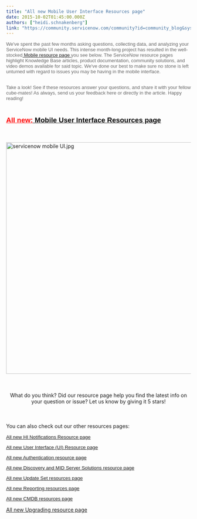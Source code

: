```yaml
---
title: "All new Mobile User Interface Resources page"
date: 2015-10-02T01:45:00.000Z
authors: ["heidi.schnakenberg"]
link: "https://community.servicenow.com/community?id=community_blog&sys_id=16ad26a9dbd0dbc01dcaf3231f961944"
---
```

<p style="font-size: 13px; font-family: arial, sans-serif; color: #666666;"><span style="font-weight: inherit; font-style: inherit;">We've spent the past few months asking questions, collecting data, and analyzing your ServiceNow mobile UI needs. This intense month-long project has resulted in the well-stocked<a title="i.service-now.com/kb_view.do?sysparm_article=KB0551461" href="https://hi.service-now.com/kb_view.do?sysparm_article=KB0551461"> Mobile resource page </a>you see below. The ServiceNow resource pages highlight Knowledge Base articles, product documentation, community solutions, and video demos available for said topic. We've done our best to make sure no stone is left unturned with regard to issues you may be having in the mobile interface. </span></p><p style="font-size: 13px; font-family: arial, sans-serif; color: #666666;"><span style="font-weight: inherit; font-style: inherit;"><br/>Take a look! See if these resources answer your questions, and share it with your fellow cube-mates! As always, send us your feedback here or directly in the article. Happy reading! </span></p><p style="font-size: 13px; font-family: arial, sans-serif; color: #666666;"><span style="font-weight: inherit; font-style: inherit;"><br/></span></p><p style="font-size: 13px; font-family: arial, sans-serif; color: #666666;"><span style="font-size: 19px; font-style: inherit; font-family: inherit; font-weight: inherit;"><strong><a href="https://hi.service-now.com/kb_view.do?sysparm_article=KB0551461"><span style="font-weight: inherit; font-style: inherit; font-family: inherit; color: #ff0000; text-decoration: underline;">All new</span><span style="font-weight: inherit; font-style: inherit; font-family: inherit; color: #ff0000; text-decoration: underline;">:</span><span style="font-weight: inherit; font-style: inherit; font-family: inherit; color: #000000; text-decoration: underline;"> Mobile User Interface Resources page</span></a></strong></span></p><p style="font-size: 13px; font-family: arial, sans-serif; color: #666666;"><span style="color: #000000; font-size: 19px; font-style: inherit; font-family: inherit; text-decoration: underline; font-weight: inherit;"><strong><br/></strong></span></p><p><img  alt="servicenow mobile UI.jpg" class="image-1 jive-image" src="c91d3b31dbd4d3041dcaf3231f961911.iix" style="height: 631px; width: 620px; display: block; margin-left: auto; margin-right: auto;"/></p><p style="font-size: 13px; font-family: arial, sans-serif; color: #666666;"><span style="color: #000000; font-size: 19px; font-style: inherit; font-family: inherit; text-decoration: underline; font-weight: inherit;"><strong><br/></strong></span></p><p style="text-align: center;">What do you think? Did our resource page help you find the latest info on your question or issue? Let us know by giving it 5 stars!</p><p style="font-size: 13px; font-family: arial, sans-serif; color: #666666;"><span style="color: #000000; font-size: 19px; font-style: inherit; font-family: inherit; text-decoration: underline; font-weight: inherit;"><strong><br/></strong></span></p><p>You can also check out our other resources pages:</p><p style="font-size: 13px; font-family: arial, sans-serif; color: #666666;"><span style="color: #000000; font-size: 10pt; font-style: inherit; font-family: inherit; font-weight: inherit;"><a __default_attr="3973" __jive_macro_name="blogpost" class="jive_macro jive_macro_blogpost" data-orig-content="All new HI Notifications Resource page" href="/community?id=community_blog&sys_id=c26dea29dbd0dbc01dcaf3231f961995" modifiedtitle="true" title="All new HI Notifications Resource page">All new HI Notifications Resource page</a></span></p><p style="font-size: 13px; font-family: arial, sans-serif; color: #666666;"><span style="color: #000000; font-size: 10pt; font-style: inherit; font-family: inherit; font-weight: inherit;"><a __default_attr="3941" __jive_macro_name="blogpost" class="jive_macro jive_macro_blogpost" data-orig-content="All new User Interface (UI) Resource page" href="/community?id=community_blog&sys_id=612d66e5dbd0dbc01dcaf3231f961925" modifiedtitle="true" title="All new User Interface (UI) Resource page">All new User Interface (UI) Resource page</a></span></p><p style="font-size: 13px; font-family: arial, sans-serif; color: #666666;"><span style="color: #000000; font-size: 10pt; font-style: inherit; font-family: inherit; font-weight: inherit;"><a __default_attr="3810" __jive_macro_name="blogpost" class="jive_macro jive_macro_blogpost" data-orig-content="All new Authentication resource page" href="/community?id=community_blog&sys_id=2c7c22e1dbd0dbc01dcaf3231f961908" modifiedtitle="true" title="All new Authentication resource page">All new Authentication resource page</a></span></p><p style="font-size: 13px; font-family: arial, sans-serif; color: #666666;"><span style="color: #000000; font-size: 10pt; font-style: inherit; font-family: inherit; font-weight: inherit;"><a __default_attr="3323" __jive_macro_name="blogpost" class="jive_macro jive_macro_blogpost" data-orig-content="All new Discovery and MID Server Solutions resource page" href="/community?id=community_blog&sys_id=e61e626ddbd0dbc01dcaf3231f961964" modifiedtitle="true" title="All new Discovery and MID Server Solutions resource page">All new Discovery and MID Server Solutions resource page</a></span></p><p style="font-size: 13px; font-family: arial, sans-serif; color: #666666;"><span style="color: #000000; font-size: 10pt; font-style: inherit; font-family: inherit; font-weight: inherit;"><a __default_attr="3620" __jive_macro_name="blogpost" class="jive_macro jive_macro_blogpost" data-orig-content="All new Update Set resources page" href="/community?id=community_blog&sys_id=db0d6ea5dbd0dbc01dcaf3231f961906" modifiedtitle="true" title="All new Update Set resources page">All new Update Set resources page</a></span></p><p style="font-size: 13px; font-family: arial, sans-serif; color: #666666;"><span style="color: #000000; font-size: 10pt; font-style: inherit; font-family: inherit; font-weight: inherit;"><a __default_attr="3676" __jive_macro_name="blogpost" class="jive_macro jive_macro_blogpost" data-orig-content="All new Reporting resources page" href="/community?id=community_blog&sys_id=b0dd66e9dbd0dbc01dcaf3231f96199a" modifiedtitle="true" title="All new Reporting resources page">All new Reporting resources page</a></span></p><p style="font-size: 13px; font-family: arial, sans-serif; color: #666666;"><span style="color: #000000; font-size: 10pt; font-style: inherit; font-family: inherit; font-weight: inherit;"><a title="All new CMDB resources page" __default_attr="3750" __jive_macro_name="blogpost" class="jive_macro jive_macro_blogpost" data-orig-content="All new CMDB resources page" href="/community?id=community_blog&sys_id=933e62addbd0dbc01dcaf3231f961947">All new CMDB resources page</a></span></p><p><a __default_attr="3794" __jive_macro_name="blogpost" class="jive_macro jive_macro_blogpost" data-orig-content="All new Upgrading resource page" href="/community?id=community_blog&sys_id=b4bc6a25dbd0dbc01dcaf3231f961974" modifiedtitle="true" title="All new Upgrading resource page">All new Upgrading resource page</a></p>